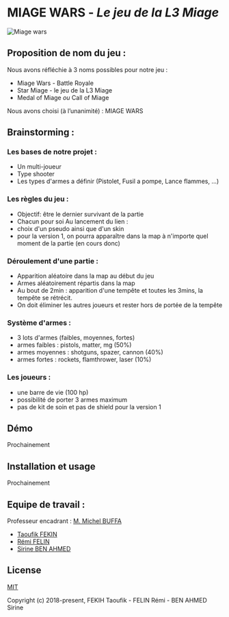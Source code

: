 

# MIAGE WARS - *Le jeu de la L3 Miage*
![Miage wars](https://image.ibb.co/kUWZkL/Logo.png)
## Proposition de nom du jeu :

Nous avons réfléchie à 3 noms possibles pour notre jeu :

- Miage Wars - Battle Royale
- Star Miage - le jeu de la L3 Miage
- Medal of Miage  *ou*  Call of Miage

Nous avons choisi (à l’unanimité) : MIAGE WARS
## Brainstorming :

### Les bases de notre projet :
- Un multi-joueur
- Type shooter
- Les types d'armes a définir (Pistolet, Fusil a pompe, Lance flammes, ...)

### Les règles du jeu :
- Objectif: être le dernier survivant de la partie
- Chacun pour soi
Au lancement du lien :
- choix d'un pseudo ainsi que d'un skin
- pour la version 1, on pourra apparaître dans la map à n'importe quel moment de la partie (en cours donc)

### Déroulement d'une partie :
- Apparition aléatoire dans la map au début du jeu
- Armes aléatoirement répartis dans la map
- Au bout de 2min : apparition d'une tempête et toutes les 3mins, la tempête se rétrécit.
- On doit éliminer les autres joueurs et rester hors de portée de la tempête

### Système d'armes :
- 3 lots d'armes (faibles, moyennes, fortes)
- armes faibles : pistols, matter, mg (50%)
- armes moyennes : shotguns, spazer, cannon (40%)
- armes fortes : rockets, flamthrower, laser (10%)

### Les joueurs :
- une barre de vie (100 hp)
- possibilité de porter 3 armes maximum
- pas de kit de soin et pas de shield pour la version 1

## Démo
Prochainement
## Installation et usage
Prochainement

## Equipe de travail :
Professeur encadrant : [M. Michel BUFFA](https://github.com/micbuffa)
- [Taoufik FEKIN](https://github.com/FekihTaoufik)
- [Rémi FELIN](https://github.com/RemiFELIN)
- [Sirine BEN AHMED](https://github.com/Sirine-BenAhmed)

## License

[MIT](http://opensource.org/licenses/MIT)

Copyright (c) 2018-present, FEKIH Taoufik - FELIN Rémi - BEN AHMED Sirine